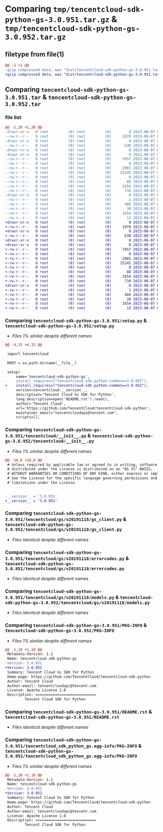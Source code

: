 # Comparing `tmp/tencentcloud-sdk-python-gs-3.0.951.tar.gz` & `tmp/tencentcloud-sdk-python-gs-3.0.952.tar.gz`

## filetype from file(1)

```diff
@@ -1 +1 @@
-gzip compressed data, was "dist/tencentcloud-sdk-python-gs-3.0.951.tar", last modified: Mon Aug  7 00:27:27 2023, max compression
+gzip compressed data, was "dist/tencentcloud-sdk-python-gs-3.0.952.tar", last modified: Mon Aug  7 08:54:36 2023, max compression
```

## Comparing `tencentcloud-sdk-python-gs-3.0.951.tar` & `tencentcloud-sdk-python-gs-3.0.952.tar`

### file list

```diff
@@ -1,20 +1,20 @@
-drwxr-xr-x   0 root         (0) root         (0)        0 2023-08-07 00:27:27.000000 tencentcloud-sdk-python-gs-3.0.951/
--rw-r--r--   0 root         (0) root         (0)     1070 2023-08-07 00:27:27.000000 tencentcloud-sdk-python-gs-3.0.951/setup.py
-drwxr-xr-x   0 root         (0) root         (0)        0 2023-08-07 00:27:27.000000 tencentcloud-sdk-python-gs-3.0.951/tencentcloud/
--rw-r--r--   0 root         (0) root         (0)      630 2023-08-07 00:27:27.000000 tencentcloud-sdk-python-gs-3.0.951/tencentcloud/__init__.py
-drwxr-xr-x   0 root         (0) root         (0)        0 2023-08-07 00:27:27.000000 tencentcloud-sdk-python-gs-3.0.951/tencentcloud/gs/
-drwxr-xr-x   0 root         (0) root         (0)        0 2023-08-07 00:27:27.000000 tencentcloud-sdk-python-gs-3.0.951/tencentcloud/gs/v20191118/
--rw-r--r--   0 root         (0) root         (0)     7857 2023-08-07 00:27:27.000000 tencentcloud-sdk-python-gs-3.0.951/tencentcloud/gs/v20191118/gs_client.py
--rw-r--r--   0 root         (0) root         (0)        0 2023-08-07 00:27:27.000000 tencentcloud-sdk-python-gs-3.0.951/tencentcloud/gs/v20191118/__init__.py
--rw-r--r--   0 root         (0) root         (0)     2065 2023-08-07 00:27:27.000000 tencentcloud-sdk-python-gs-3.0.951/tencentcloud/gs/v20191118/errorcodes.py
--rw-r--r--   0 root         (0) root         (0)    25245 2023-08-07 00:27:27.000000 tencentcloud-sdk-python-gs-3.0.951/tencentcloud/gs/v20191118/models.py
--rw-r--r--   0 root         (0) root         (0)        0 2023-08-07 00:27:27.000000 tencentcloud-sdk-python-gs-3.0.951/tencentcloud/gs/__init__.py
--rw-r--r--   0 root         (0) root         (0)       88 2023-08-07 00:27:27.000000 tencentcloud-sdk-python-gs-3.0.951/setup.cfg
--rw-r--r--   0 root         (0) root         (0)     1654 2023-08-07 00:27:27.000000 tencentcloud-sdk-python-gs-3.0.951/PKG-INFO
--rw-r--r--   0 root         (0) root         (0)      734 2023-08-07 00:27:27.000000 tencentcloud-sdk-python-gs-3.0.951/README.rst
-drwxr-xr-x   0 root         (0) root         (0)        0 2023-08-07 00:27:27.000000 tencentcloud-sdk-python-gs-3.0.951/tencentcloud_sdk_python_gs.egg-info/
--rw-r--r--   0 root         (0) root         (0)        1 2023-08-07 00:27:27.000000 tencentcloud-sdk-python-gs-3.0.951/tencentcloud_sdk_python_gs.egg-info/dependency_links.txt
--rw-r--r--   0 root         (0) root         (0)      484 2023-08-07 00:27:27.000000 tencentcloud-sdk-python-gs-3.0.951/tencentcloud_sdk_python_gs.egg-info/SOURCES.txt
--rw-r--r--   0 root         (0) root         (0)       39 2023-08-07 00:27:27.000000 tencentcloud-sdk-python-gs-3.0.951/tencentcloud_sdk_python_gs.egg-info/requires.txt
--rw-r--r--   0 root         (0) root         (0)     1654 2023-08-07 00:27:27.000000 tencentcloud-sdk-python-gs-3.0.951/tencentcloud_sdk_python_gs.egg-info/PKG-INFO
--rw-r--r--   0 root         (0) root         (0)       13 2023-08-07 00:27:27.000000 tencentcloud-sdk-python-gs-3.0.951/tencentcloud_sdk_python_gs.egg-info/top_level.txt
+drwxr-xr-x   0 root         (0) root         (0)        0 2023-08-07 08:54:36.000000 tencentcloud-sdk-python-gs-3.0.952/
+-rw-r--r--   0 root         (0) root         (0)     1070 2023-08-07 08:54:36.000000 tencentcloud-sdk-python-gs-3.0.952/setup.py
+drwxr-xr-x   0 root         (0) root         (0)        0 2023-08-07 08:54:36.000000 tencentcloud-sdk-python-gs-3.0.952/tencentcloud/
+-rw-r--r--   0 root         (0) root         (0)      630 2023-08-07 08:54:36.000000 tencentcloud-sdk-python-gs-3.0.952/tencentcloud/__init__.py
+drwxr-xr-x   0 root         (0) root         (0)        0 2023-08-07 08:54:36.000000 tencentcloud-sdk-python-gs-3.0.952/tencentcloud/gs/
+drwxr-xr-x   0 root         (0) root         (0)        0 2023-08-07 08:54:36.000000 tencentcloud-sdk-python-gs-3.0.952/tencentcloud/gs/v20191118/
+-rw-r--r--   0 root         (0) root         (0)     7857 2023-08-07 08:54:36.000000 tencentcloud-sdk-python-gs-3.0.952/tencentcloud/gs/v20191118/gs_client.py
+-rw-r--r--   0 root         (0) root         (0)        0 2023-08-07 08:54:36.000000 tencentcloud-sdk-python-gs-3.0.952/tencentcloud/gs/v20191118/__init__.py
+-rw-r--r--   0 root         (0) root         (0)     2065 2023-08-07 08:54:36.000000 tencentcloud-sdk-python-gs-3.0.952/tencentcloud/gs/v20191118/errorcodes.py
+-rw-r--r--   0 root         (0) root         (0)    25245 2023-08-07 08:54:36.000000 tencentcloud-sdk-python-gs-3.0.952/tencentcloud/gs/v20191118/models.py
+-rw-r--r--   0 root         (0) root         (0)        0 2023-08-07 08:54:36.000000 tencentcloud-sdk-python-gs-3.0.952/tencentcloud/gs/__init__.py
+-rw-r--r--   0 root         (0) root         (0)       88 2023-08-07 08:54:36.000000 tencentcloud-sdk-python-gs-3.0.952/setup.cfg
+-rw-r--r--   0 root         (0) root         (0)     1654 2023-08-07 08:54:36.000000 tencentcloud-sdk-python-gs-3.0.952/PKG-INFO
+-rw-r--r--   0 root         (0) root         (0)      734 2023-08-07 08:54:36.000000 tencentcloud-sdk-python-gs-3.0.952/README.rst
+drwxr-xr-x   0 root         (0) root         (0)        0 2023-08-07 08:54:36.000000 tencentcloud-sdk-python-gs-3.0.952/tencentcloud_sdk_python_gs.egg-info/
+-rw-r--r--   0 root         (0) root         (0)        1 2023-08-07 08:54:36.000000 tencentcloud-sdk-python-gs-3.0.952/tencentcloud_sdk_python_gs.egg-info/dependency_links.txt
+-rw-r--r--   0 root         (0) root         (0)      484 2023-08-07 08:54:36.000000 tencentcloud-sdk-python-gs-3.0.952/tencentcloud_sdk_python_gs.egg-info/SOURCES.txt
+-rw-r--r--   0 root         (0) root         (0)       39 2023-08-07 08:54:36.000000 tencentcloud-sdk-python-gs-3.0.952/tencentcloud_sdk_python_gs.egg-info/requires.txt
+-rw-r--r--   0 root         (0) root         (0)     1654 2023-08-07 08:54:36.000000 tencentcloud-sdk-python-gs-3.0.952/tencentcloud_sdk_python_gs.egg-info/PKG-INFO
+-rw-r--r--   0 root         (0) root         (0)       13 2023-08-07 08:54:36.000000 tencentcloud-sdk-python-gs-3.0.952/tencentcloud_sdk_python_gs.egg-info/top_level.txt
```

### Comparing `tencentcloud-sdk-python-gs-3.0.951/setup.py` & `tencentcloud-sdk-python-gs-3.0.952/setup.py`

 * *Files 1% similar despite different names*

```diff
@@ -4,15 +4,15 @@
 
 import tencentcloud
 
 ROOT = os.path.dirname(__file__)
 
 setup(
     name='tencentcloud-sdk-python-gs',
-    install_requires=["tencentcloud-sdk-python-common==3.0.951"],
+    install_requires=["tencentcloud-sdk-python-common==3.0.952"],
     version=tencentcloud.__version__,
     description='Tencent Cloud Gs SDK for Python',
     long_description=open('README.rst').read(),
     author='Tencent Cloud',
     url='https://github.com/TencentCloud/tencentcloud-sdk-python',
     maintainer_email="tencentcloudapi@tencent.com",
     scripts=[],
```

### Comparing `tencentcloud-sdk-python-gs-3.0.951/tencentcloud/__init__.py` & `tencentcloud-sdk-python-gs-3.0.952/tencentcloud/__init__.py`

 * *Files 1% similar despite different names*

```diff
@@ -10,8 +10,8 @@
 # Unless required by applicable law or agreed to in writing, software
 # distributed under the License is distributed on an "AS IS" BASIS,
 # WITHOUT WARRANTIES OR CONDITIONS OF ANY KIND, either express or implied.
 # See the License for the specific language governing permissions and
 # limitations under the License.
 
 
-__version__ = '3.0.951'
+__version__ = '3.0.952'
```

### Comparing `tencentcloud-sdk-python-gs-3.0.951/tencentcloud/gs/v20191118/gs_client.py` & `tencentcloud-sdk-python-gs-3.0.952/tencentcloud/gs/v20191118/gs_client.py`

 * *Files identical despite different names*

### Comparing `tencentcloud-sdk-python-gs-3.0.951/tencentcloud/gs/v20191118/errorcodes.py` & `tencentcloud-sdk-python-gs-3.0.952/tencentcloud/gs/v20191118/errorcodes.py`

 * *Files identical despite different names*

### Comparing `tencentcloud-sdk-python-gs-3.0.951/tencentcloud/gs/v20191118/models.py` & `tencentcloud-sdk-python-gs-3.0.952/tencentcloud/gs/v20191118/models.py`

 * *Files identical despite different names*

### Comparing `tencentcloud-sdk-python-gs-3.0.951/PKG-INFO` & `tencentcloud-sdk-python-gs-3.0.952/PKG-INFO`

 * *Files 1% similar despite different names*

```diff
@@ -1,10 +1,10 @@
 Metadata-Version: 1.1
 Name: tencentcloud-sdk-python-gs
-Version: 3.0.951
+Version: 3.0.952
 Summary: Tencent Cloud Gs SDK for Python
 Home-page: https://github.com/TencentCloud/tencentcloud-sdk-python
 Author: Tencent Cloud
 Author-email: tencentcloudapi@tencent.com
 License: Apache License 2.0
 Description: ============================
         Tencent Cloud SDK for Python
```

### Comparing `tencentcloud-sdk-python-gs-3.0.951/README.rst` & `tencentcloud-sdk-python-gs-3.0.952/README.rst`

 * *Files identical despite different names*

### Comparing `tencentcloud-sdk-python-gs-3.0.951/tencentcloud_sdk_python_gs.egg-info/PKG-INFO` & `tencentcloud-sdk-python-gs-3.0.952/tencentcloud_sdk_python_gs.egg-info/PKG-INFO`

 * *Files 1% similar despite different names*

```diff
@@ -1,10 +1,10 @@
 Metadata-Version: 1.1
 Name: tencentcloud-sdk-python-gs
-Version: 3.0.951
+Version: 3.0.952
 Summary: Tencent Cloud Gs SDK for Python
 Home-page: https://github.com/TencentCloud/tencentcloud-sdk-python
 Author: Tencent Cloud
 Author-email: tencentcloudapi@tencent.com
 License: Apache License 2.0
 Description: ============================
         Tencent Cloud SDK for Python
```

